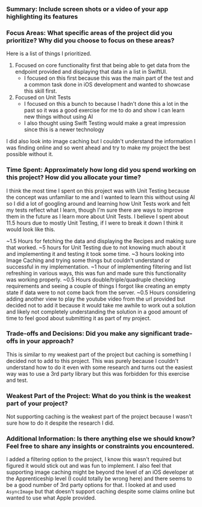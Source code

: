 ### Summary: Include screen shots or a video of your app highlighting its features

### Focus Areas: What specific areas of the project did you prioritize? Why did you choose to focus on these areas?
Here is a list of things I prioritized.

1. Focused on core functionality first that being able to get data from the endpoint provided and displaying that data in a list in SwiftUI.
     - I focused on this first because this was the main part of the test and a common task done in iOS development and wanted to showcase this skill first.
2. Focused on Unit Tests
   - I focused on this a bunch to because I hadn't done this a lot in the past so it was a good exercise for me to do and show I can learn new things without using AI
   - I also thought using Swift Testing would make a great impression since this is a newer technology
  
I did also look into image caching but I couldn't understand the information I was finding online and so went ahead and try to make my project the best possible without it.

### Time Spent: Approximately how long did you spend working on this project? How did you allocate your time?
I think the most time I spent on this project was with Unit Testing because the concept was unfamiliar to me and I wanted to learn this without using AI so I did a lot of
googling around and learning how Unit Tests work and felt my tests reflect what I learn, though I'm sure there are ways to improve them in the future as I learn more about
Unit Tests. I believe I spent about 11.5 hours due to mostly Unit Testing, if I were to break it down I think it would look like this.

~1.5 Hours for fetching the data and displaying the Recipes and making sure that worked.
~5 hours for Unit Testing due to not knowing much about it and implementing it and testing it
took some time.
~3 hours looking into Image Caching and trying some things but couldn't understand or successful
in my implementation.
~1 hour of implementing filtering and list refreshing in various ways, this was fun and made sure this 
functionality was working properly.
~0.5 Hours double/triple/quadruple checking requirements and seeing a couple of things I forgot like creating an
empty state if data were to not come back from the server.
~0.5 Hours considering adding another view to play the youtube video from the url provided but decided not to add
it because it would take me awhile to work out a solution and likely not completely understanding the solution in a 
good amount of time to feel good about submitting it as part of my project.

### Trade-offs and Decisions: Did you make any significant trade-offs in your approach?
This is similar to my weakest part of the project but caching is something I decided not to add to this project.
This was purely because I couldn't understand how to do it even with some research and turns out the easiest way was
to use a 3rd party library but this was forbidden for this exercise and test.

### Weakest Part of the Project: What do you think is the weakest part of your project?
Not supporting caching is the weakest part of the project because I wasn't sure how to do it despite the research I did.

### Additional Information: Is there anything else we should know? Feel free to share any insights or constraints you encountered.
I added a filtering option to the project, I know this wasn't required but figured it would stick out and was fun to implement. I 
also feel that supporting image caching might be beyond the level of an iOS developer at the Apprenticeship level (I could totally
be wrong here) and there seems to be a good number of 3rd party options for that. I looked at and used `AsyncImage` but that doesn't 
support caching despite some claims online but wanted to use what Apple provided.
